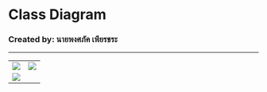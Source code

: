 # Class Diagram
### Created by: นายพงศภัค เพียรชระ 
*** 
<table>
    <tr>
       <td>
<img src = "https://github.com/zaqwpee12345/class_diagram/assets/93699792/280639b7-fda9-4b29-b93d-b228f9dad4c1
" width "150">
       </td>
       <td>
<img src = "https://user-images.githubusercontent.com/128455261/226537028-49facb04-7ca6-4443-b602-799dbd7d802f.png" width "150">
       </td>
    </tr>
    <tr>
       <td>
<img src = "https://user-images.githubusercontent.com/128455261/226537037-2468890c-f664-4468-aed6-b26b0fc197ec.png" width "150">
       </td>
       







